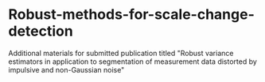 # Robust-methods-for-scale-change-detection
Additional materials for submitted publication titled "Robust variance estimators in application  to segmentation of measurement data distorted by impulsive and non-Gaussian noise"
